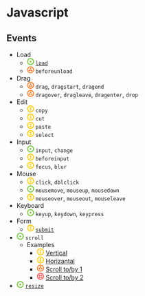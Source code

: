 # Javascript
## Events
- Load
    - ![](../../-/1.png) [`load`](js-event-load-example.html)
    - ![](../../-/3.png) `beforeunload`
- Drag
    - ![](../../-/3.png) `drag`, `dragstart`, `dragend`
    - ![](../../-/3.png) `dragover`, `dragleave`, `dragenter`, `drop`
- Edit
    - ![](../../-/2.png) `copy`
    - ![](../../-/2.png) `cut`
    - ![](../../-/2.png) `paste`
    - ![](../../-/2.png) `select`
- Input
    - ![](../../-/1.png) `input`, `change`
    - ![](../../-/2.png) `beforeinput`
    - ![](../../-/2.png) `focus`, `blur`
- Mouse
    - ![](../../-/2.png) `click`, `dblclick`
    - ![](../../-/1.png) `mousemove`, `mouseup`, `mousedown`
    - ![](../../-/2.png) `mouseover`, `mouseout`, `mouseleave`
- Keyboard
    - ![](../../-/1.png) `keyup`, `keydown`, `keypress`
- Form
    - ![](../../-/2.png) [`submit`](js-event-submit-example.html)
- ![](../../-/1.png) `scroll`
    - Examples
        - ![](../../-/2.png) [Vertical](js-event-scroll-example.html)
        - ![](../../-/2.png) [Horizantal](js-event-scroll-h-example.html)
        - ![](../../-/3.png) [Scroll to/by 1](../other/js-scroll-to-by.html)
        - ![](../../-/4.png) [Scroll to/by 2](../other/js-scroll-to-by-2.html)
- ![](../../-/1.png) [`resize`](js-event-resize-example.html)